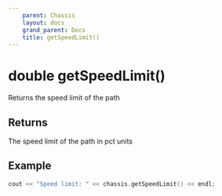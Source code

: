 ```yaml
---
    parent: Chassis
    layout: docs
    grand_parent: Docs
    title: getSpeedLimit()
---
```

# double getSpeedLimit()
Returns the speed limit of the path

## Returns
The speed limit of the path in pct units

## Example
```cpp
cout << "Speed limit: " << chassis.getSpeedLimit() << endl;
```

